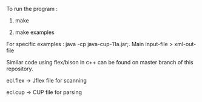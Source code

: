 To run the program :

1) make

2) make examples

For specific examples : java -cp java-cup-11a.jar;. Main input-file > xml-out-file

Similar code using flex/bison in c++ can be found on master branch of this repository.

ecl.flex -> Jflex file for scanning

ecl.cup -> CUP file for parsing

